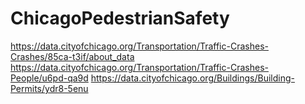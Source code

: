 ﻿# ChicagoPedestrianSafety
https://data.cityofchicago.org/Transportation/Traffic-Crashes-Crashes/85ca-t3if/about_data 
https://data.cityofchicago.org/Transportation/Traffic-Crashes-People/u6pd-qa9d 
https://data.cityofchicago.org/Buildings/Building-Permits/ydr8-5enu
